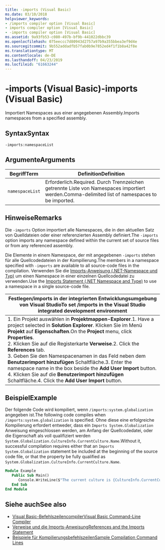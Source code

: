 ```yaml
---
title: -imports (Visual Basic)
ms.date: 03/10/2018
helpviewer_keywords:
- /imports compiler option [Visual Basic]
- imports compiler option [Visual Basic]
- -imports compiler option [Visual Basic]
ms.assetid: 9a93fb53-c080-497b-bf9b-441022dbbc39
ms.openlocfilehash: 075eeccc7d80943d2757a97b9a355bbea3ef9d4e
ms.sourcegitcommit: 9b552addadfb57fab0b9e7852ed4f1f1b8a42f8e
ms.translationtype: MT
ms.contentlocale: de-DE
ms.lasthandoff: 04/23/2019
ms.locfileid: "61663244"
---
```

# <a name="-imports-visual-basic"></a><span data-ttu-id="5350e-102">-imports (Visual Basic)</span><span class="sxs-lookup"><span data-stu-id="5350e-102">-imports (Visual Basic)</span></span>
<span data-ttu-id="5350e-103">Importiert Namespaces aus einer angegebenen Assembly.</span><span class="sxs-lookup"><span data-stu-id="5350e-103">Imports namespaces from a specified assembly.</span></span>  
  
## <a name="syntax"></a><span data-ttu-id="5350e-104">Syntax</span><span class="sxs-lookup"><span data-stu-id="5350e-104">Syntax</span></span>  
  
```  
-imports:namespaceList  
```  
  
## <a name="arguments"></a><span data-ttu-id="5350e-105">Argumente</span><span class="sxs-lookup"><span data-stu-id="5350e-105">Arguments</span></span>  
  
|<span data-ttu-id="5350e-106">Begriff</span><span class="sxs-lookup"><span data-stu-id="5350e-106">Term</span></span>|<span data-ttu-id="5350e-107">Definition</span><span class="sxs-lookup"><span data-stu-id="5350e-107">Definition</span></span>|  
|---|---|  
|`namespaceList`|<span data-ttu-id="5350e-108">Erforderlich.</span><span class="sxs-lookup"><span data-stu-id="5350e-108">Required.</span></span> <span data-ttu-id="5350e-109">Durch Trennzeichen getrennte Liste von Namespaces importiert werden.</span><span class="sxs-lookup"><span data-stu-id="5350e-109">Comma-delimited list of namespaces to be imported.</span></span>|  
  
## <a name="remarks"></a><span data-ttu-id="5350e-110">Hinweise</span><span class="sxs-lookup"><span data-stu-id="5350e-110">Remarks</span></span>  
 <span data-ttu-id="5350e-111">Die `-imports` Option importiert alle Namespaces, die in den aktuellen Satz von Quelldateien oder einer referenzierten Assembly definiert.</span><span class="sxs-lookup"><span data-stu-id="5350e-111">The `-imports` option imports any namespace defined within the current set of source files or from any referenced assembly.</span></span>  
  
 <span data-ttu-id="5350e-112">Die Elemente in einem Namespace, der mit angegebenen `-imports` stehen für alle Quellcodedateien in der Kompilierung.</span><span class="sxs-lookup"><span data-stu-id="5350e-112">The members in a namespace specified with `-imports` are available to all source-code files in the compilation.</span></span> <span data-ttu-id="5350e-113">Verwenden Sie die [Imports-Anweisung (.NET-Namespace und Typ)](../../../visual-basic/language-reference/statements/imports-statement-net-namespace-and-type.md) um einen Namespace in einer einzelnen Quellcodedatei zu verwenden.</span><span class="sxs-lookup"><span data-stu-id="5350e-113">Use the [Imports Statement (.NET Namespace and Type)](../../../visual-basic/language-reference/statements/imports-statement-net-namespace-and-type.md) to use a namespace in a single source-code file.</span></span>  
  
|<span data-ttu-id="5350e-114">Festlegen/imports in der integrierten Entwicklungsumgebung von Visual Studio</span><span class="sxs-lookup"><span data-stu-id="5350e-114">To set /imports in the Visual Studio integrated development environment</span></span>|  
|---|  
|<span data-ttu-id="5350e-115">1.  Ein Projekt auswählen in **Projektmappen-Explorer**.</span><span class="sxs-lookup"><span data-stu-id="5350e-115">1.  Have a project selected in **Solution Explorer**.</span></span> <span data-ttu-id="5350e-116">Klicken Sie im Menü **Projekt** auf **Eigenschaften**.</span><span class="sxs-lookup"><span data-stu-id="5350e-116">On the **Project** menu, click **Properties**.</span></span> <br /><span data-ttu-id="5350e-117">2.  Klicken Sie auf die Registerkarte **Verweise**.</span><span class="sxs-lookup"><span data-stu-id="5350e-117">2.  Click the **References** tab.</span></span><br /><span data-ttu-id="5350e-118">3.  Geben Sie den Namespacenamen in das Feld neben dem **Benutzerimport hinzufügen** Schaltfläche.</span><span class="sxs-lookup"><span data-stu-id="5350e-118">3.  Enter the namespace name in the box beside the **Add User Import** button.</span></span><br /><span data-ttu-id="5350e-119">4.  Klicken Sie auf die **Benutzerimport hinzufügen** Schaltfläche.</span><span class="sxs-lookup"><span data-stu-id="5350e-119">4.  Click the **Add User Import** button.</span></span>|  
  
## <a name="example"></a><span data-ttu-id="5350e-120">Beispiel</span><span class="sxs-lookup"><span data-stu-id="5350e-120">Example</span></span>  
 <span data-ttu-id="5350e-121">Der folgende Code wird kompiliert, wenn `/imports:system.globalization` angegeben ist.</span><span class="sxs-lookup"><span data-stu-id="5350e-121">The following code compiles when `/imports:system.globalization` is specified.</span></span> <span data-ttu-id="5350e-122">Ohne diese eine erfolgreiche Kompilierung erfordert entweder, dass ein `Imports System.Globalization` Anweisung eingeschlossen werden, am Anfang der Quellcodedatei, oder die Eigenschaft als voll qualifiziert werden `System.Globalization.CultureInfo.CurrentCulture.Name`.</span><span class="sxs-lookup"><span data-stu-id="5350e-122">Without it, successful compilation requires either that an `Imports System.Globalization` statement be included at the beginning of the source code file, or that the property be fully qualified as `System.Globalization.CultureInfo.CurrentCulture.Name`.</span></span>

```vb
Module Example
   Public Sub Main()
      Console.WriteLine($"The current culture is {CultureInfo.CurrentCulture.Name}")
   End Sub
End Module
```

## <a name="see-also"></a><span data-ttu-id="5350e-123">Siehe auch</span><span class="sxs-lookup"><span data-stu-id="5350e-123">See also</span></span>

- [<span data-ttu-id="5350e-124">Visual Basic-Befehlszeilencompiler</span><span class="sxs-lookup"><span data-stu-id="5350e-124">Visual Basic Command-Line Compiler</span></span>](../../../visual-basic/reference/command-line-compiler/index.md)
- [<span data-ttu-id="5350e-125">Verweise und die Imports-Anweisung</span><span class="sxs-lookup"><span data-stu-id="5350e-125">References and the Imports Statement</span></span>](../../../visual-basic/programming-guide/program-structure/references-and-the-imports-statement.md)
- [<span data-ttu-id="5350e-126">Beispiele für Kompilierungsbefehlszeilen</span><span class="sxs-lookup"><span data-stu-id="5350e-126">Sample Compilation Command Lines</span></span>](../../../visual-basic/reference/command-line-compiler/sample-compilation-command-lines.md)
